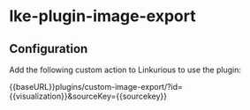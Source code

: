 # lke-plugin-image-export

## Configuration

Add the following custom action to Linkurious to use the plugin:

{{baseURL}}plugins/custom-image-export/?id={{visualization}}&sourceKey={{sourcekey}}
